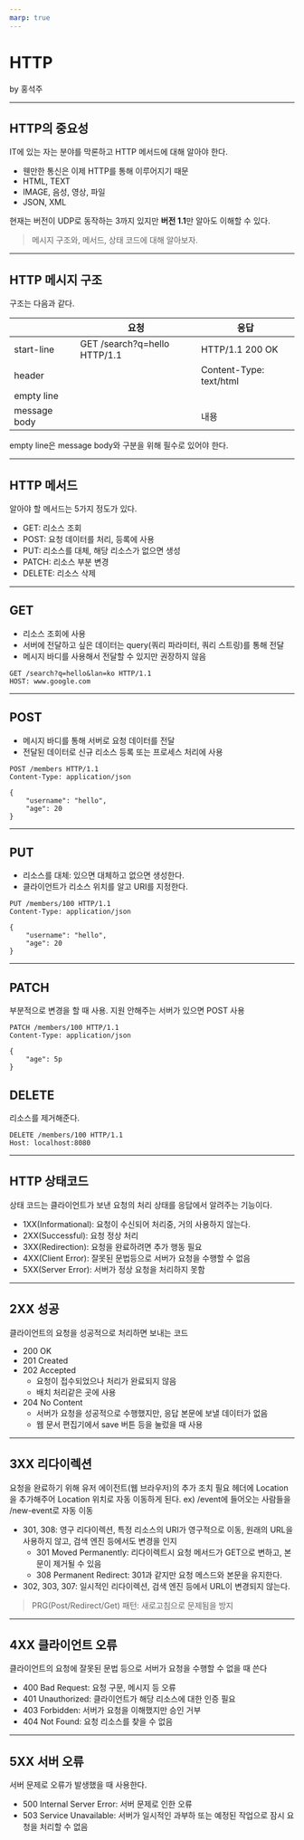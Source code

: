 ```yaml
---
marp: true
---
```


# HTTP

by 홍석주

---

## HTTP의 중요성

IT에 있는 자는 분야를 막론하고 HTTP 메서드에 대해 알아야 한다.

- 웬만한 통신은 이제 HTTP를 통해 이루어지기 때문
- HTML, TEXT
- IMAGE, 음성, 영상, 파일
- JSON, XML

현재는 버전이 UDP로 동작하는 3까지 있지만 **버전 1.1**만 알아도 이해할 수 있다.

> 메시지 구조와, 메서드, 상태 코드에 대해 알아보자.

---

## HTTP 메시지 구조

구조는 다음과 같다.

||요청|응답|
|--|--|--|
|start-line|GET /search?q=hello HTTP/1.1|HTTP/1.1 200 OK|
|header||Content-Type: text/html|
|empty line|||
|message body||내용|

empty line은 message body와 구분을 위해 필수로 있어야 한다.

---

## HTTP 메서드

알아야 할 메서드는 5가지 정도가 있다.

- GET: 리소스 조회
- POST: 요청 데이터를 처리, 등록에 사용
- PUT: 리소스를 대체, 해당 리소스가 없으면 생성
- PATCH: 리소스 부분 변경
- DELETE: 리소스 삭제

---

## GET

- 리소스 조회에 사용
- 서버에 전달하고 싶은 데이터는 query(쿼리 파라미터, 쿼리 스트링)를 통해 전달
- 메시지 바디를 사용해서 전달할 수 있지만 권장하지 않음

```text
GET /search?q=hello&lan=ko HTTP/1.1
HOST: www.google.com
```

---

## POST

- 메시지 바디를 통해 서버로 요청 데이터를 전달
- 전달된 데이터로 신규 리소스 등록 또는 프로세스 처리에 사용

```text
POST /members HTTP/1.1
Content-Type: application/json

{
    "username": "hello",
    "age": 20
}
```

---

## PUT

- 리소스를 대체: 있으면 대체하고 없으면 생성한다.
- 클라이언트가 리소스 위치를 알고 URI를 지정한다.

```text
PUT /members/100 HTTP/1.1
Content-Type: application/json

{
    "username": "hello",
    "age": 20
}
```

---

## PATCH

부분적으로 변경을 할 때 사용. 지원 안해주는 서버가 있으면 POST 사용

```text
PATCH /members/100 HTTP/1.1
Content-Type: application/json

{
    "age": 5p
}
```

## DELETE

리소스를 제거해준다.

```text
DELETE /members/100 HTTP/1.1
Host: localhost:8080
```

---

## HTTP 상태코드

상태 코드는 클라이언트가 보낸 요청의 처리 상태를 응답에서 알려주는 기능이다.

- 1XX(Informational): 요청이 수신되어 처리중, 거의 사용하지 않는다.
- 2XX(Successful): 요청 정상 처리
- 3XX(Redirection): 요청을 완료하려면 추가 행동 필요
- 4XX(Client Error): 잘못된 문법등으로 서버가 요청을 수행할 수 없음
- 5XX(Server Error): 서버가 정상 요청을 처리하지 못함

---

## 2XX 성공

클라이언트의 요청을 성공적으로 처리하면 보내는 코드

- 200 OK
- 201 Created
- 202 Accepted
  - 요청이 접수되었으나 처리가 완료되지 않음
  - 배치 처리같은 곳에 사용
- 204 No Content
  - 서버가 요청을 성공적으로 수행했지만, 응답 본문에 보낼 데이터가 없음
  - 웹 문서 편집기에서 save 버튼 등을 눌렀을 때 사용

---

## 3XX 리다이렉션

요청을 완료하기 위해 유저 에이전트(웹 브라우저)의 추가 조치 필요
헤더에 Location을 추가해주어 Location 위치로 자동 이동하게 된다.
ex) /event에 들어오는 사람들을 /new-event로 자동 이동

- 301, 308: 영구 리다이렉션, 특정 리소스의 URI가 영구적으로 이동, 원래의 URL을 사용하지 않고, 검색 엔진 등에서도 변경을 인지
  - 301 Moved Permanently: 리다이렉트시 요청 메서드가 GET으로 변하고, 본문이 제거될 수 있음
  - 308 Permanent Redirect: 301과 같지만 요청 메스드와 본문을 유지한다.
- 302, 303, 307: 일시적인 리다이렉션, 검색 엔진 등에서 URL이 변경되지 않는다.

> PRG(Post/Redirect/Get) 패턴: 새로고침으로 문제됨을 방지

---

## 4XX 클라이언트 오류

클라이언트의 요청에 잘못된 문법 등으로 서버가 요청을 수행할 수 없을 때 쓴다

- 400 Bad Request: 요청 구문, 메시지 등 오류
- 401 Unauthorized: 클라이언트가 해당 리소스에 대한 인증 필요
- 403 Forbidden: 서버가 요청을 이해했지만 승인 거부
- 404 Not Found: 요청 리소스를 찾을 수 없음

---

## 5XX 서버 오류

서버 문제로 오류가 발생했을 때 사용한다.

- 500 Internal Server Error: 서버 문제로 인한 오류
- 503 Service Unavailable: 서버가 일시적인 과부하 또는 예정된 작업으로 잠시 요청을 처리할 수 없음